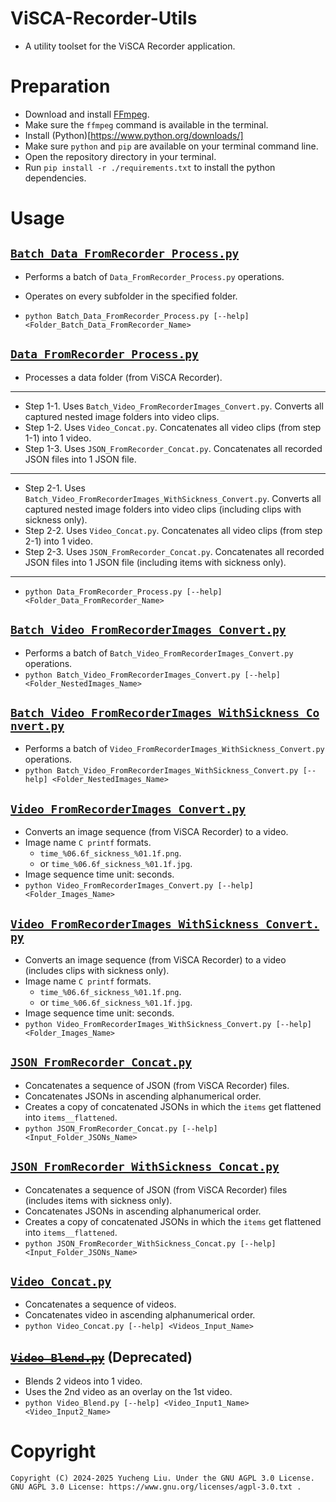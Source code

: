 # ViSCA-Recorder-Utils

- A utility toolset for the ViSCA Recorder application.

# Preparation

- Download and install [FFmpeg](https://ffmpeg.org/download.html).
- Make sure the `ffmpeg` command is available in the terminal.
- Install (Python)[https://www.python.org/downloads/]
- Make sure `python` and `pip` are available on your terminal command line.
- Open the repository directory in your terminal.
- Run `pip install -r ./requirements.txt` to install the python dependencies.

# Usage

## [`Batch_Data_FromRecorder_Process.py`](./Batch_Data_FromRecorder_Process.py)

- Performs a batch of `Data_FromRecorder_Process.py` operations.
- Operates on every subfolder in the specified folder.

- `python Batch_Data_FromRecorder_Process.py [--help] <Folder_Batch_Data_FromRecorder_Name>`

## [`Data_FromRecorder_Process.py`](./Data_FromRecorder_Process.py)

- Processes a data folder (from ViSCA Recorder).
---
- Step 1-1. Uses `Batch_Video_FromRecorderImages_Convert.py`. Converts all captured nested image folders into video clips.
- Step 1-2. Uses `Video_Concat.py`. Concatenates all video clips (from step 1-1) into 1 video.
- Step 1-3. Uses `JSON_FromRecorder_Concat.py`. Concatenates all recorded JSON files into 1 JSON file.
---
- Step 2-1. Uses `Batch_Video_FromRecorderImages_WithSickness_Convert.py`. Converts all captured nested image folders into video clips (including clips with sickness only).
- Step 2-2. Uses `Video_Concat.py`. Concatenates all video clips (from step 2-1) into 1 video.
- Step 2-3. Uses `JSON_FromRecorder_Concat.py`. Concatenates all recorded JSON files into 1 JSON file (including items with sickness only).
---
- `python Data_FromRecorder_Process.py [--help] <Folder_Data_FromRecorder_Name>`

## [`Batch_Video_FromRecorderImages_Convert.py`](./Batch_Video_FromRecorderImages_Convert.py)

- Performs a batch of `Batch_Video_FromRecorderImages_Convert.py` operations.
- `python Batch_Video_FromRecorderImages_Convert.py [--help] <Folder_NestedImages_Name>`

## [`Batch_Video_FromRecorderImages_WithSickness_Convert.py`](./Batch_Video_FromRecorderImages_WithSickness_Convert.py)

- Performs a batch of `Video_FromRecorderImages_WithSickness_Convert.py` operations.
- `python Batch_Video_FromRecorderImages_WithSickness_Convert.py [--help] <Folder_NestedImages_Name>`

## [`Video_FromRecorderImages_Convert.py`](./Video_FromRecorderImages_Convert.py)

- Converts an image sequence (from ViSCA Recorder) to a video.
- Image name `C printf` formats.
  - `time_%06.6f_sickness_%01.1f.png`.
  - or `time_%06.6f_sickness_%01.1f.jpg`.
- Image sequence time unit: seconds.
- `python Video_FromRecorderImages_Convert.py [--help] <Folder_Images_Name>`

## [`Video_FromRecorderImages_WithSickness_Convert.py`](./Video_FromRecorderImages_WithSickness_Convert.py)

- Converts an image sequence (from ViSCA Recorder) to a video (includes clips with sickness only).
- Image name `C printf` formats.
  - `time_%06.6f_sickness_%01.1f.png`.
  - or `time_%06.6f_sickness_%01.1f.jpg`.
- Image sequence time unit: seconds.
- `python Video_FromRecorderImages_WithSickness_Convert.py [--help] <Folder_Images_Name>`

## [`JSON_FromRecorder_Concat.py`](./JSON_FromRecorder_Concat.py)

- Concatenates a sequence of JSON (from ViSCA Recorder) files.
- Concatenates JSONs in ascending alphanumerical order.
- Creates a copy of concatenated JSONs in which the `items` get flattened into `items__flattened`.
- `python JSON_FromRecorder_Concat.py [--help] <Input_Folder_JSONs_Name>`

## [`JSON_FromRecorder_WithSickness_Concat.py`](./JSON_FromRecorder_WithSickness_Concat.py)

- Concatenates a sequence of JSON (from ViSCA Recorder) files (includes items with sickness only).
- Concatenates JSONs in ascending alphanumerical order.
- Creates a copy of concatenated JSONs in which the `items` get flattened into `items__flattened`.
- `python JSON_FromRecorder_WithSickness_Concat.py [--help] <Input_Folder_JSONs_Name>`

## [`Video_Concat.py`](./Video_Concat.py)

- Concatenates a sequence of videos.
- Concatenates video in ascending alphanumerical order.
- `python Video_Concat.py [--help] <Videos_Input_Name>`

## ~~[`Video_Blend.py`](./Video_Blend.py)~~ (Deprecated)

- Blends 2 videos into 1 video.
- Uses the 2nd video as an overlay on the 1st video.
- `python Video_Blend.py [--help] <Video_Input1_Name> <Video_Input2_Name>`

# Copyright

```
Copyright (C) 2024-2025 Yucheng Liu. Under the GNU AGPL 3.0 License.
GNU AGPL 3.0 License: https://www.gnu.org/licenses/agpl-3.0.txt .
```
